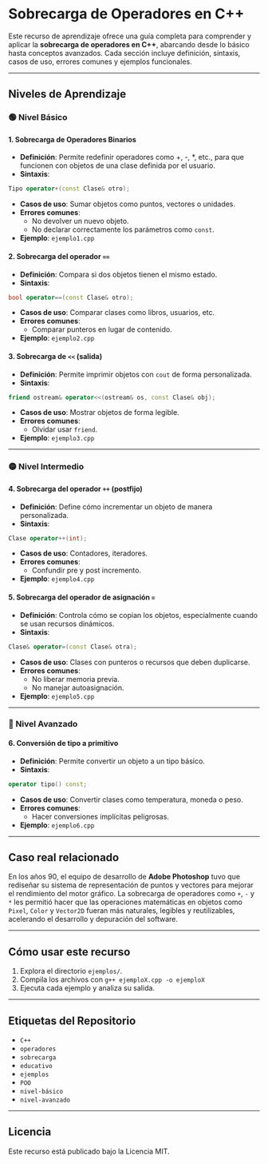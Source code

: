 # Sobrecarga de Operadores en C++

Este recurso de aprendizaje ofrece una guía completa para comprender y aplicar la **sobrecarga de operadores en C++**, abarcando desde lo básico hasta conceptos avanzados. Cada sección incluye definición, sintaxis, casos de uso, errores comunes y ejemplos funcionales.

---

## Niveles de Aprendizaje

### 🟢 Nivel Básico

#### 1. Sobrecarga de Operadores Binarios
- **Definición**: Permite redefinir operadores como +, -, *, etc., para que funcionen con objetos de una clase definida por el usuario.
- **Sintaxis**:
```cpp
Tipo operator+(const Clase& otro);
```
- **Casos de uso**: Sumar objetos como puntos, vectores o unidades.
- **Errores comunes**:
  - No devolver un nuevo objeto.
  - No declarar correctamente los parámetros como `const`.
- **Ejemplo**: `ejemplo1.cpp`

#### 2. Sobrecarga del operador `==`
- **Definición**: Compara si dos objetos tienen el mismo estado.
- **Sintaxis**:
```cpp
bool operator==(const Clase& otro);
```
- **Casos de uso**: Comparar clases como libros, usuarios, etc.
- **Errores comunes**:
  - Comparar punteros en lugar de contenido.
- **Ejemplo**: `ejemplo2.cpp`

#### 3. Sobrecarga de `<<` (salida)
- **Definición**: Permite imprimir objetos con `cout` de forma personalizada.
- **Sintaxis**:
```cpp
friend ostream& operator<<(ostream& os, const Clase& obj);
```
- **Casos de uso**: Mostrar objetos de forma legible.
- **Errores comunes**:
  - Olvidar usar `friend`.
- **Ejemplo**: `ejemplo3.cpp`

---

### 🟡 Nivel Intermedio

#### 4. Sobrecarga del operador `++` (postfijo)
- **Definición**: Define cómo incrementar un objeto de manera personalizada.
- **Sintaxis**:
```cpp
Clase operator++(int);
```
- **Casos de uso**: Contadores, iteradores.
- **Errores comunes**:
  - Confundir pre y post incremento.
- **Ejemplo**: `ejemplo4.cpp`

#### 5. Sobrecarga del operador de asignación `=`
- **Definición**: Controla cómo se copian los objetos, especialmente cuando se usan recursos dinámicos.
- **Sintaxis**:
```cpp
Clase& operator=(const Clase& otra);
```
- **Casos de uso**: Clases con punteros o recursos que deben duplicarse.
- **Errores comunes**:
  - No liberar memoria previa.
  - No manejar autoasignación.
- **Ejemplo**: `ejemplo5.cpp`

---

### 🔴 Nivel Avanzado

#### 6. Conversión de tipo a primitivo
- **Definición**: Permite convertir un objeto a un tipo básico.
- **Sintaxis**:
```cpp
operator tipo() const;
```
- **Casos de uso**: Convertir clases como temperatura, moneda o peso.
- **Errores comunes**:
  - Hacer conversiones implícitas peligrosas.
- **Ejemplo**: `ejemplo6.cpp`

---

## Caso real relacionado

En los años 90, el equipo de desarrollo de **Adobe Photoshop** tuvo que rediseñar su sistema de representación de puntos y vectores para mejorar el rendimiento del motor gráfico. La sobrecarga de operadores como `+`, `-` y `*` les permitió hacer que las operaciones matemáticas en objetos como `Pixel`, `Color` y `Vector2D` fueran más naturales, legibles y reutilizables, acelerando el desarrollo y depuración del software.

---

## Cómo usar este recurso

1. Explora el directorio `ejemplos/`.
2. Compila los archivos con `g++ ejemploX.cpp -o ejemploX`
3. Ejecuta cada ejemplo y analiza su salida.

---

## Etiquetas del Repositorio

- `C++`
- `operadores`
- `sobrecarga`
- `educativo`
- `ejemplos`
- `POO`
- `nivel-básico`
- `nivel-avanzado`

---

## Licencia

Este recurso está publicado bajo la Licencia MIT.
